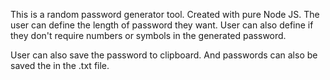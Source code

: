 This is a random password generator tool. Created with pure Node JS. The user can define the length of password they want. User can also define if they don't require numbers or symbols in the generated password.

User can also save the password to clipboard. And passwords can also be saved the in the .txt file.
